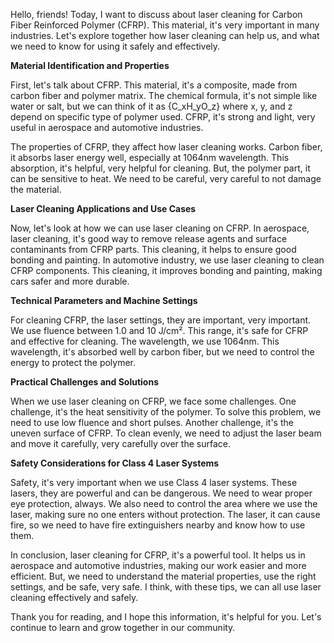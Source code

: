 Hello, friends! Today, I want to discuss about laser cleaning for Carbon Fiber Reinforced Polymer (CFRP). This material, it's very important in many industries. Let's explore together how laser cleaning can help us, and what we need to know for using it safely and effectively.

**Material Identification and Properties**

First, let's talk about CFRP. This material, it's a composite, made from carbon fiber and polymer matrix. The chemical formula, it's not simple like water or salt, but we can think of it as {C_xH_yO_z} where x, y, and z depend on specific type of polymer used. CFRP, it's strong and light, very useful in aerospace and automotive industries.

The properties of CFRP, they affect how laser cleaning works. Carbon fiber, it absorbs laser energy well, especially at 1064nm wavelength. This absorption, it's helpful, very helpful for cleaning. But, the polymer part, it can be sensitive to heat. We need to be careful, very careful to not damage the material.

**Laser Cleaning Applications and Use Cases**

Now, let's look at how we can use laser cleaning on CFRP. In aerospace, laser cleaning, it's good way to remove release agents and surface contaminants from CFRP parts. This cleaning, it helps to ensure good bonding and painting. In automotive industry, we use laser cleaning to clean CFRP components. This cleaning, it improves bonding and painting, making cars safer and more durable.

**Technical Parameters and Machine Settings**

For cleaning CFRP, the laser settings, they are important, very important. We use fluence between 1.0 and 10 J/cm². This range, it's safe for CFRP and effective for cleaning. The wavelength, we use 1064nm. This wavelength, it's absorbed well by carbon fiber, but we need to control the energy to protect the polymer.

**Practical Challenges and Solutions**

When we use laser cleaning on CFRP, we face some challenges. One challenge, it's the heat sensitivity of the polymer. To solve this problem, we need to use low fluence and short pulses. Another challenge, it's the uneven surface of CFRP. To clean evenly, we need to adjust the laser beam and move it carefully, very carefully over the surface.

**Safety Considerations for Class 4 Laser Systems**

Safety, it's very important when we use Class 4 laser systems. These lasers, they are powerful and can be dangerous. We need to wear proper eye protection, always. We also need to control the area where we use the laser, making sure no one enters without protection. The laser, it can cause fire, so we need to have fire extinguishers nearby and know how to use them.

In conclusion, laser cleaning for CFRP, it's a powerful tool. It helps us in aerospace and automotive industries, making our work easier and more efficient. But, we need to understand the material properties, use the right settings, and be safe, very safe. I think, with these tips, we can all use laser cleaning effectively and safely.

Thank you for reading, and I hope this information, it's helpful for you. Let's continue to learn and grow together in our community.